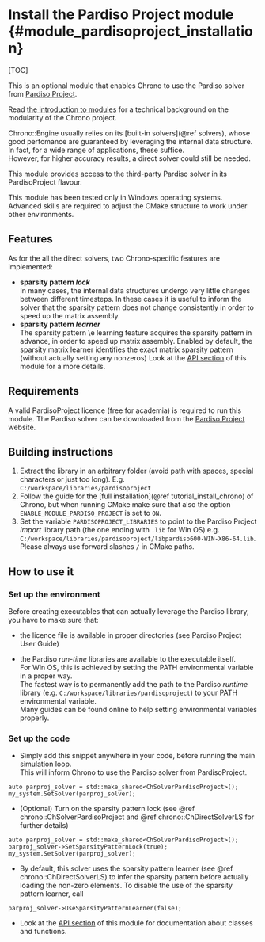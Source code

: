 Install the Pardiso Project module {#module_pardisoproject_installation}
==========================

[TOC]

This is an optional module that enables Chrono to use the Pardiso solver from [Pardiso Project](https://www.pardiso-project.org/).

Read [the introduction to modules](modularity.html) for a technical background on the modularity of the Chrono project.

Chrono::Engine usually relies on its [built-in solvers](@ref solvers), whose good perfomance are guaranteed by leveraging the internal data structure. 
In fact, for a wide range of applications, these suffice.<br>
However, for higher accuracy results, a direct solver could still be needed.

This module provides access to the third-party Pardiso solver in its PardisoProject flavour.

<div class="ce-warning"> 
This module has been tested only in Windows operating systems. Advanced skills are required to adjust the CMake structure to work under other environments.
</div>

## Features

As for the all the direct solvers, two Chrono-specific features are implemented:
- **sparsity pattern _lock_**<br>
    In many cases, the internal data structures undergo very little changes between different timesteps.
	In these cases it is useful to inform the solver that the sparsity pattern does not change consistently in order to speed up the matrix assembly.
- **sparsity pattern _learner_**<br>
    The sparsity pattern \e learning feature acquires the sparsity pattern in advance, in order to speed up matrix assembly. Enabled by default, the sparsity matrix learner identifies the exact matrix sparsity pattern (without actually setting any nonzeros)
Look at the [API section](group__pardisoproject__module.html) of this module for a more details.

## Requirements

A valid PardisoProject licence (free for academia) is required to run this module. The Pardiso solver can be downloaded from the [Pardiso Project](https://www.pardiso-project.org/) website. 

## Building instructions

1. Extract the library in an arbitrary folder (avoid path with spaces, special characters or just too long). E.g. `C:/workspace/libraries/pardisoproject`
2. Follow the guide for the [full installation](@ref tutorial_install_chrono) of Chrono, but when running CMake make sure that also the option `ENABLE_MODULE_PARDISO_PROJECT` is set to `ON`.
3. Set the variable `PARDISOPROJECT_LIBRARIES` to point to the Pardiso Project _import_ library path (the one ending with `.lib` for Win OS) e.g. `C:/workspace/libraries/pardisoproject/libpardiso600-WIN-X86-64.lib`. Please always use forward slashes `/` in CMake paths.



## How to use it

### Set up the environment

Before creating executables that can actually leverage the Pardiso library, you have to make sure that:

- the licence file is available in proper directories (see Pardiso Project User Guide)

- the Pardiso _run-time_ libraries are available to the executable itself.<br>
For Win OS, this is achieved by setting the PATH environmental variable in a proper way.<br>
The fastest way is to permanently add the path to the Pardiso _runtime_ library (e.g. `C:/workspace/libraries/pardisoproject`) to your PATH environmental variable.<br>
Many guides can be found online to help setting environmental variables properly.


### Set up the code

- Simply add this snippet anywhere in your code, before running the main simulation loop.<br>
This will inform Chrono to use the Pardiso solver from PardisoProject.
~~~{.cpp}
auto parproj_solver = std::make_shared<ChSolverPardisoProject>();
my_system.SetSolver(parproj_solver);
~~~


- (Optional) Turn on the sparsity pattern lock (see @ref chrono::ChSolverPardisoProject and @ref chrono::ChDirectSolverLS for further details)
~~~{.cpp}
auto parproj_solver = std::make_shared<ChSolverPardisoProject>();
parproj_solver->SetSparsityPatternLock(true);
my_system.SetSolver(parproj_solver);
~~~


- By default, this solver uses the sparsity pattern learner (see @ref chrono::ChDirectSolverLS) to infer the sparsity pattern before actually loading the non-zero elements.  To disable the use of the sparsity pattern learner, call 
~~~{.cpp}
parproj_solver->UseSparsityPatternLearner(false);
~~~


- Look at the [API section](group__pardisoproject__module.html) of this module for documentation about classes and functions.